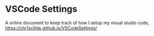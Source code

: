 # VSCode Settings

A online document to keep track of how I setup my visual studio code, https://chr1sc0de.github.io/VSCodeSettings/
